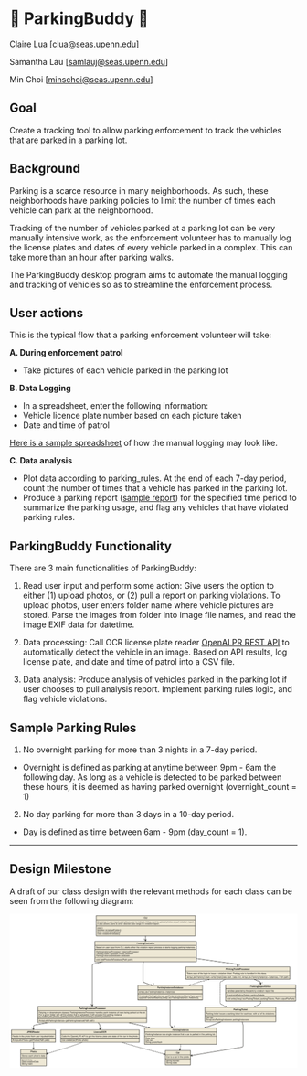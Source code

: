 # :car: ParkingBuddy :blue_car:
Claire Lua [clua@seas.upenn.edu]

Samantha Lau [samlauj@seas.upenn.edu]

Min Choi [minschoi@seas.upenn.edu]


## Goal
Create a tracking tool to allow parking enforcement to track the vehicles that are parked in a parking lot. 

## Background
Parking is a scarce resource in many neighborhoods. As such, these neighborhoods have parking policies to limit the number of times each vehicle can park at the neighborhood.

Tracking of the number of vehicles parked at a parking lot can be very manually intensive work, as the enforcement volunteer has to manually log the license plates and dates of every vehicle parked in a complex. This can take more than an hour after parking walks. 

The ParkingBuddy desktop program aims to automate the manual logging and tracking of vehicles so as to streamline the enforcement process.

## User actions

This is the typical flow that a parking enforcement volunteer will take:

**A. During enforcement patrol**
- Take pictures of each vehicle parked in the parking lot

**B. Data Logging**
- In a spreadsheet, enter the following information:
- Vehicle licence plate number based on each picture taken
- Date and time of patrol 

[Here is a sample spreadsheet](https://docs.google.com/spreadsheets/d/1Mpp9opsv6qjvfOmCwG9bU2ZnEMJZBuzvr9L-fWJm1Qo/edit?usp=sharing) of how the manual logging may look like. 

**C. Data analysis**
- Plot data according to parking_rules. At the end of each 7-day period, count the number of times that a vehicle has parked in the parking lot.
- Produce a parking report ([sample report](https://docs.google.com/spreadsheets/u/2/d/1Mpp9opsv6qjvfOmCwG9bU2ZnEMJZBuzvr9L-fWJm1Qo/edit#gid=467789344)) for the specified time period to summarize the parking usage, and flag any vehicles that have violated parking rules.

## ParkingBuddy Functionality
There are 3 main functionalities of ParkingBuddy:

1. Read user input and perform some action: Give users the option to either (1) upload photos, or (2) pull a report on parking violations. To upload photos, user enters folder name where vehicle pictures are stored. Parse the images from folder into image file names, and read the image EXIF data for datetime. 

2. Data processing: Call OCR license plate reader [OpenALPR REST API](http://www.openalpr.com/index.html) to automatically detect the vehicle in an image. Based on API results, log license plate, and date and time of patrol into a CSV file.

3. Data analysis: Produce analysis of vehicles parked in the parking lot if user chooses to pull analysis report. Implement parking rules logic, and flag vehicle violations. 

## Sample Parking Rules
1. No overnight parking for more than 3 nights in a 7-day period.
- Overnight is defined as parking at anytime  between 9pm - 6am the following day. As long as a vehicle is detected to be parked between these hours, it is deemed as having parked overnight (overnight_count = 1)
2. No day parking for more than 3 days in a 10-day period.
- Day is defined as time between 6am - 9pm (day_count = 1).
___
## Design Milestone
A draft of our class design with the relevant methods for each class can be seen from the following diagram:

![alt text](src/src/main/java/Images/classDiagram_updated.png)
